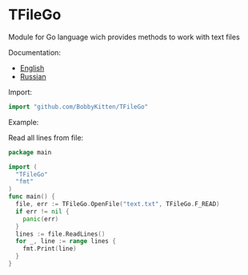 # TFileGo
Module for Go language wich provides methods to work with text files

Documentation:
* [English](DOCUMENTATION_EN.md)
* [Russian](DOCUMENTATION_RU.md)

Import:

```go
import "github.com/BobbyKitten/TFileGo"
```

Example:

Read all lines from file:

```go
package main

import (
  "TFileGo"
  "fmt"
)
func main() {
  file, err := TFileGo.OpenFile("text.txt", TFileGo.F_READ)
  if err != nil {
    panic(err)
  }
  lines := file.ReadLines()
  for _, line := range lines {
    fmt.Print(line)
  }
}
```
